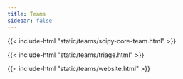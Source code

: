 ```yaml
---
title: Teams
sidebar: false
---
```


{{< include-html "static/teams/scipy-core-team.html" >}}

{{< include-html "static/teams/triage.html" >}}

{{< include-html "static/teams/website.html" >}}
